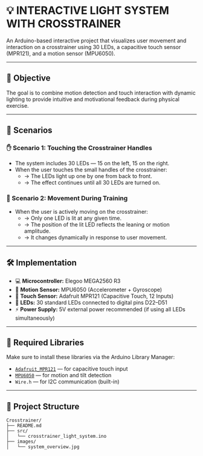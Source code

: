 # 💡 INTERACTIVE LIGHT SYSTEM WITH CROSSTRAINER

An Arduino-based interactive project that visualizes user movement and interaction on a crosstrainer using 30 LEDs, a capacitive touch sensor (MPR121), and a motion sensor (MPU6050).

---

## 🎯 Objective

The goal is to combine motion detection and touch interaction with dynamic lighting to provide intuitive and motivational feedback during physical exercise.

---

## 🤯 Scenarios

### ✋ Scenario 1: Touching the Crosstrainer Handles

- The system includes 30 LEDs — 15 on the left, 15 on the right.
- When the user touches the small handles of the crosstrainer:
  - → The LEDs light up one by one from back to front.
  - → The effect continues until all 30 LEDs are turned on.

### 🏃 Scenario 2: Movement During Training

- When the user is actively moving on the crosstrainer:
  - → Only one LED is lit at any given time.
  - → The position of the lit LED reflects the leaning or motion amplitude.
  - → It changes dynamically in response to user movement.

---

## 🛠 Implementation

- 💻 **Microcontroller:** Elegoo MEGA2560 R3  
- 🧭 **Motion Sensor:** MPU6050 (Accelerometer + Gyroscope)  
- 🙋 **Touch Sensor:** Adafruit MPR121 (Capacitive Touch, 12 Inputs)  
- 🔦 **LEDs:** 30 standard LEDs connected to digital pins D22–D51  
- ⚡ **Power Supply:** 5V external power recommended (if using all LEDs simultaneously)

---

## 📄 Required Libraries

Make sure to install these libraries via the Arduino Library Manager:

- [`Adafruit_MPR121`](https://github.com/adafruit/Adafruit_MPR121) — for capacitive touch input  
- [`MPU6050`](https://github.com/jrowberg/i2cdevlib) — for motion and tilt detection  
- `Wire.h` — for I2C communication (built-in)

---

## 📁 Project Structure

```text
Crosstrainer/
├── README.md
├── src/
│   └── crosstrainer_light_system.ino
├── images/
│   └── system_overview.jpg



